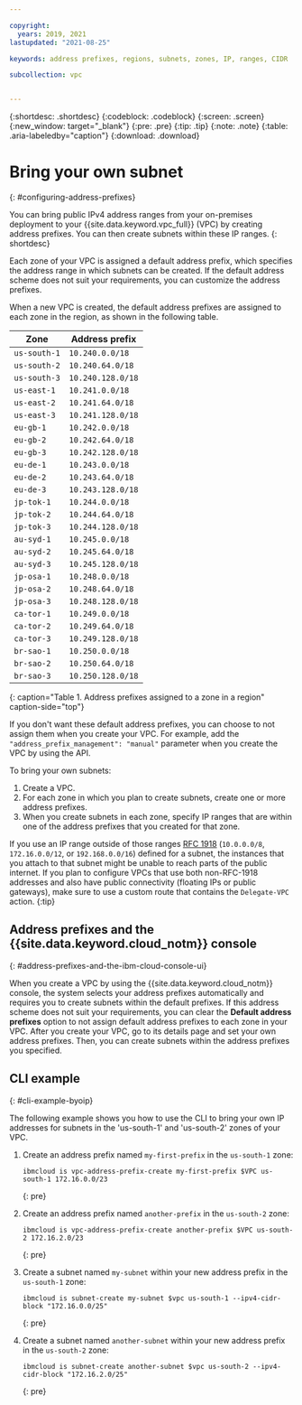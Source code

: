 ```yaml
---

copyright:
  years: 2019, 2021
lastupdated: "2021-08-25"

keywords: address prefixes, regions, subnets, zones, IP, ranges, CIDR

subcollection: vpc


---
```


{:shortdesc: .shortdesc}
{:codeblock: .codeblock}
{:screen: .screen}
{:new_window: target="_blank"}
{:pre: .pre}
{:tip: .tip}
{:note: .note}
{:table: .aria-labeledby="caption"}
{:download: .download}


# Bring your own subnet
{: #configuring-address-prefixes}

You can bring public IPv4 address ranges from your on-premises deployment to your {{site.data.keyword.vpc_full}} (VPC) by creating address prefixes. You can then create subnets within these IP ranges.
{: shortdesc}

Each zone of your VPC is assigned a default address prefix, which specifies the address range in which subnets can be created. If the default address scheme does not suit your requirements, you can customize the address prefixes.

When a new VPC is created, the default address prefixes are assigned to each zone in the region, as shown in the following table.

Zone         | Address prefix
-------------|---------------
`us-south-1`   | `10.240.0.0/18`
`us-south-2`   | `10.240.64.0/18`
`us-south-3`   | `10.240.128.0/18`
`us-east-1`    | `10.241.0.0/18`
`us-east-2`    | `10.241.64.0/18`
`us-east-3`    | `10.241.128.0/18`
`eu-gb-1`      | `10.242.0.0/18`
`eu-gb-2`      | `10.242.64.0/18`
`eu-gb-3`      | `10.242.128.0/18`
`eu-de-1`      | `10.243.0.0/18`
`eu-de-2`      | `10.243.64.0/18`
`eu-de-3`      | `10.243.128.0/18`
`jp-tok-1`     | `10.244.0.0/18`
`jp-tok-2`     | `10.244.64.0/18`
`jp-tok-3`     | `10.244.128.0/18`
`au-syd-1`     | `10.245.0.0/18`
`au-syd-2`     | `10.245.64.0/18`
`au-syd-3`     | `10.245.128.0/18`
`jp-osa-1`     | `10.248.0.0/18`
`jp-osa-2`     | `10.248.64.0/18`
`jp-osa-3`     | `10.248.128.0/18`
`ca-tor-1`     | `10.249.0.0/18`
`ca-tor-2`     | `10.249.64.0/18`
`ca-tor-3`     | `10.249.128.0/18`
`br-sao-1`     | `10.250.0.0/18`
`br-sao-2`     | `10.250.64.0/18`
`br-sao-3`     | `10.250.128.0/18`
{: caption="Table 1. Address prefixes assigned to a zone in a region" caption-side="top"}

If you don't want these default address prefixes, you can choose to not assign them when you create your VPC. For example, add the `"address_prefix_management": "manual"` parameter when you create the VPC by using the API.

To bring your own subnets:

1. Create a VPC.
2. For each zone in which you plan to create subnets, create one or more address prefixes.
3. When you create subnets in each zone, specify IP ranges that are within one of the address prefixes that you created for that zone.

If you use an IP range outside of those ranges [RFC 1918](https://tools.ietf.org/html/rfc1918) (`10.0.0.0/8`, `172.16.0.0/12`, or `192.168.0.0/16`) defined for a subnet, the instances that you attach to that subnet might be unable to reach parts of the public internet. If you plan to configure VPCs that use both non-RFC-1918 addresses and also have public connectivity (floating IPs or public gateways), make sure to use a custom route that contains the `Delegate-VPC` action. 
{:tip}

## Address prefixes and the {{site.data.keyword.cloud_notm}} console
{: #address-prefixes-and-the-ibm-cloud-console-ui}

When you create a VPC by using the {{site.data.keyword.cloud_notm}} console, the system selects your address prefixes automatically and requires you to create subnets within the default prefixes. If this address scheme does not suit your requirements, you can clear the **Default address prefixes** option to not assign default address prefixes to each zone in your VPC. After you create your VPC, go to its details page and set your own address prefixes. Then, you can create subnets within the address prefixes you specified.

## CLI example
{: #cli-example-byoip}

The following example shows you how to use the CLI to bring your own IP addresses for subnets in the 'us-south-1' and 'us-south-2' zones of your VPC.

1. Create an address prefix named `my-first-prefix` in the `us-south-1` zone:

   ```
   ibmcloud is vpc-address-prefix-create my-first-prefix $VPC us-south-1 172.16.0.0/23
   ```
   {: pre}

1. Create an address prefix named `another-prefix` in the `us-south-2` zone:

   ```
   ibmcloud is vpc-address-prefix-create another-prefix $VPC us-south-2 172.16.2.0/23
   ```
   {: pre}

1. Create a subnet named `my-subnet` within your new address prefix in the `us-south-1` zone:

   ```
   ibmcloud is subnet-create my-subnet $vpc us-south-1 --ipv4-cidr-block "172.16.0.0/25"
   ```
   {: pre}

1. Create a subnet named `another-subnet` within your new address prefix in the `us-south-2` zone:

   ```
   ibmcloud is subnet-create another-subnet $vpc us-south-2 --ipv4-cidr-block "172.16.2.0/25"
   ```
   {: pre}
